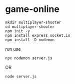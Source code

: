 # game-online

```
mkdir multiplayer-shooter
cd multiplayer-shooter
npm init -y
npm install express socket.io
npm install -D nodemon
```
run use
```
npx nodemon server.js
```
OR
```
node server.js
```
